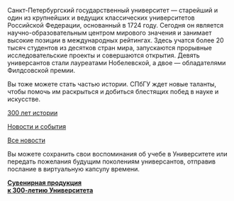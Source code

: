 Санкт\-Петербургский государственный университет — старейший и один из крупнейших и ведущих классических университетов Российской Федерации, основанный в 1724 году. Сегодня он является научно\-образовательным центром мирового значения и занимает высокие позиции в международных рейтингах. Здесь учатся более 20 тысяч студентов из десятков стран мира, запускаются прорывные исследовательские проекты и совершаются открытия. Девять универсантов стали лауреатами Нобелевской, а двое — обладателями Филдсовской премии.  
  
Вы тоже можете стать частью истории. СПбГУ ждет новые таланты, чтобы помочь им раскрыться и добиться блестящих побед в науке и искусстве.

[300 лет истории](<https://300.spbu.ru/pervyy>)







[Новости и события](<https://300.spbu.ru/news>)




[Все новости](<https://300.spbu.ru/news>)

[](<http://300.spbu.ru/capsule>)

Вы можете сохранить свои воспоминания об учебе в Университете или передать пожелания будущим поколениям универсантов, отправив послание в виртуальную капсулу времени.

[](<http://300.spbu.ru/capsule>)

[](<https://store.spbu.ru/>)

[](<https://store.spbu.ru/>)[**Сувенирная продукция**](<https://store.spbu.ru/>)  
[**к 300\-летию Университета**](<https://store.spbu.ru/>)

[](<https://store.spbu.ru/>)
